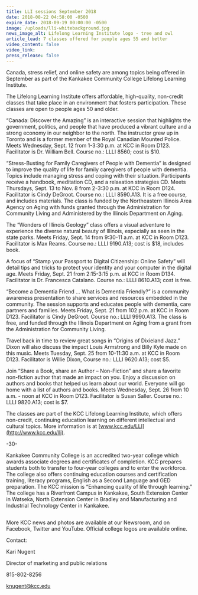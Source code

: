 ```yaml
---
title: LLI sessions September 2018
date: 2018-08-22 04:58:00 -0500
expire_date: 2018-09-19 00:00:00 -0500
image: /uploads/lli-whitebackground.jpg
news_image_alt: Lifelong Learning Institute logo - tree and owl
article_lead: 7 classes offered for people ages 55 and better
video_content: false
video_link:
press_release: false
---
```


Canada, stress relief, and online safety are among topics being offered in September as part of the Kankakee Community College Lifelong Learning Institute.

The Lifelong Learning Institute offers affordable, high-quality, non-credit classes that take place in an environment that fosters participation. These classes are open to people ages 50 and older.

“Canada: Discover the Amazing” is an interactive session that highlights the government, politics, and people that have produced a vibrant culture and a strong economy in our neighbor to the north. The instructor grew up in Toronto and is a former member of the Royal Canadian Mounted Police. Meets Wednesday, Sept. 12 from 1-3:30 p.m. at KCC in Room D123. Facilitator is Dr. William Bell. Course no.: LLLI 8560; cost is $10.

“Stress-Busting for Family Caregivers of People with Dementia” is designed to improve the quality of life for family caregivers of people with dementia. Topics include managing stress and coping with their situation. Participants receive a handbook, meditation CD, and a relaxation strategies CD. Meets Thursdays, Sept. 13 to Nov. 8 from 2-3:30 p.m. at KCC in Room D124. Facilitator is Cindy DeGroot. Course no.: LLLI 8590.A13. It is a free course, and includes materials. The class is funded by the Northeastern Illinois Area Agency on Aging with funds granted through the Administration for Community Living and Administered by the Illinois Department on Aging.

The “Wonders of Illinois Geology” class offers a visual adventure to experience the diverse natural beauty of Illinois, especially as seen in the state parks. Meets Friday, Sept. 14 from 9:30-11 a.m. at KCC in Room D123. Facilitator is Max Reams. Course no.: LLLI 9190.A13; cost is $18, includes book.

A focus of “Stamp your Passport to Digital Citizenship: Online Safety” will detail tips and tricks to protect your identity and your computer in the digital age. Meets Friday, Sept. 21 from 2:15-3:15 p.m. at KCC in Room D134. Facilitator is Dr. Francesca Catalano. Course no.: LLLI 8610.A13; cost is free.

“Become a Dementia Friend … What is Dementia Friendly?” is a community awareness presentation to share services and resources embedded in the community. The session supports and educates people with dementia, care partners and families. Meets Friday, Sept. 21 from 102 p.m. at KCC in Room D123. Facilitator is Cindy DeGroot. Course no.: LLLI 9990.A13. The class is free, and funded through the Illinois Department on Aging from a grant from the Administration for Community Living.

Travel back in time to review great songs in “Origins of Dixieland Jazz.” Dixon will also discuss the impact Louis Armstrong and Billy Kyle made on this music. Meets Tuesday, Sept. 25 from 10-11:30 a.m. at KCC in Room D123. Facilitator is Willie Dixon, Course no.: LLLI 9620.A13; cost $5.

Join “Share a Book, share an Author – Non-Fiction” and share a favorite non-fiction author that made an impact on you. Enjoy a discussion on authors and books that helped us learn about our world. Everyone will go home with a list of authors and books. Meets Wednesday, Sept. 26 from 10 a.m. - noon at KCC in Room D123. Facilitator is Susan Saller. Course no.: LLLI 9820.A13; cost is $7.

The classes are part of the KCC Lifelong Learning Institute, which offers non-credit, continuing education learning on different intellectual and cultural topics. More information is at [www.kcc.edu/LLI](http://www.kcc.edu/lli).

-30-

Kankakee Community College is an accredited two-year college which awards associate degrees and certificates of completion. KCC prepares students both to transfer to four-year colleges and to enter the workforce. The college also offers continuing education courses and certification training, literacy programs, English as a Second Language and GED preparation. The KCC mission is “Enhancing quality of life through learning.” The college has a Riverfront Campus in Kankakee, South Extension Center in Watseka, North Extension Center in Bradley and Manufacturing and Industrial Technology Center in Kankakee.

## #

More KCC news and photos are available at our Newsroom, and on Facebook, Twitter and YouTube. Official college logos are available online.

Contact:

Kari Nugent

Director of marketing and public relations

815-802-8256

knugent@kcc.edu